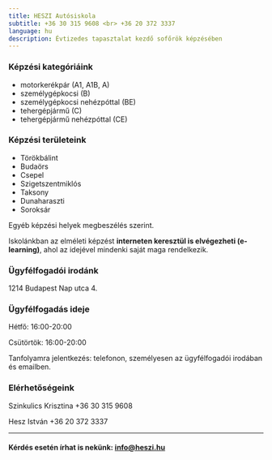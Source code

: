 ```yaml
---
title: HESZI Autósiskola
subtitle: +36 30 315 9608 <br> +36 20 372 3337
language: hu
description: Évtizedes tapasztalat kezdő sofőrök képzésében
---
```


### Képzési kategóriáink

- motorkerékpár (A1, A1B, A)
- személygépkocsi (B)
- személygépkocsi nehézpóttal (BE)
- tehergépjármű (C)
- tehergépjármű nehézpóttal (CE)

### Képzési területeink

- Törökbálint
- Budaörs
- Csepel
- Szigetszentmiklós
- Taksony
- Dunaharaszti
- Soroksár

Egyéb képzési helyek megbeszélés szerint.

Iskolánkban az elméleti képzést **interneten keresztül is elvégezheti (e-learning)**, ahol az idejével mindenki saját maga rendelkezik. 

### Ügyfélfogadói irodánk

1214 Budapest Nap utca 4.

### Ügyfélfogadás ideje

Hétfő: 16:00-20:00

Csütörtök: 16:00-20:00

Tanfolyamra jelentkezés: telefonon, személyesen az ügyfélfogadói irodában és emailben. 

### Elérhetőségeink

Szinkulics Krisztina +36 30 315 9608

Hesz István +36 20 372 3337

---

####  Kérdés esetén írhat is nekünk: [info@heszi.hu](mailto:info@heszi.hu?subject=[Jogosítvány])